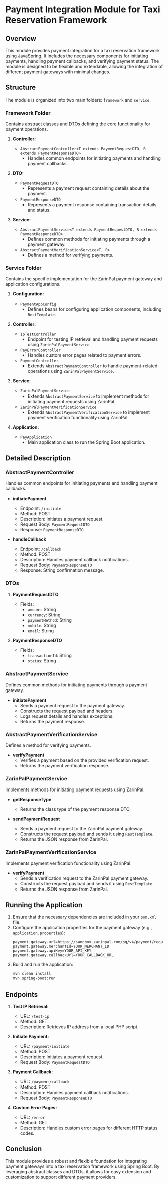 # Payment Integration Module for Taxi Reservation Framework

## Overview

This module provides payment integration for a taxi reservation framework using JavaSpring.
It includes the necessary components for initiating payments, handling payment callbacks, and verifying payment status.
The module is designed to be flexible and extendable, allowing the integration of different payment gateways with
minimal changes.

## Structure

The module is organized into two main folders: `framework` and `service`.

### Framework Folder

Contains abstract classes and DTOs defining the core functionality for payment operations.

1. **Controller:**
    - `AbstractPaymentController<T extends PaymentRequestDTO, R extends PaymentResponseDTO>`
        - Handles common endpoints for initiating payments and handling payment callbacks.

2. **DTO:**
    - `PaymentRequestDTO`
        - Represents a payment request containing details about the payment.
    - `PaymentResponseDTO`
        - Represents a payment response containing transaction details and status.

3. **Service:**
    - `AbstractPaymentService<T extends PaymentRequestDTO, R extends PaymentResponseDTO>`
        - Defines common methods for initiating payments through a payment gateway.
    - `AbstractPaymentVerificationService<T, R>`
        - Defines a method for verifying payments.

### Service Folder

Contains the specific implementation for the ZarinPal payment gateway and application configurations.

1. **Configuration:**
    - `PaymentAppConfig`
        - Defines beans for configuring application components, including `RestTemplate`.

2. **Controller:**
    - `IpTestController`
        - Endpoint for testing IP retrieval and handling payment requests using `ZarinPalPaymentService`.
    - `PayErrorController`
        - Handles custom error pages related to payment errors.
    - `PaymentController`
        - Extends `AbstractPaymentController` to handle payment-related operations using `ZarinPalPaymentService`.

3. **Service:**
    - `ZarinPalPaymentService`
        - Extends `AbstractPaymentService` to implement methods for initiating payment requests using ZarinPal.
    - `ZarinPalPaymentVerificationService`
        - Extends `AbstractPaymentVerificationService` to implement payment verification functionality using ZarinPal.

4. **Application:**
    - `PayApplication`
        - Main application class to run the Spring Boot application.

## Detailed Description

### AbstractPaymentController

Handles common endpoints for initiating payments and handling payment callbacks.

- **initiatePayment**
    - Endpoint: `/initiate`
    - Method: POST
    - Description: Initiates a payment request.
    - Request Body: `PaymentRequestDTO`
    - Response: `PaymentResponseDTO`

- **handleCallback**
    - Endpoint: `/callback`
    - Method: POST
    - Description: Handles payment callback notifications.
    - Request Body: `PaymentResponseDTO`
    - Response: String confirmation message.

### DTOs

1. **PaymentRequestDTO**
    - Fields:
        - `amount`: String
        - `currency`: String
        - `paymentMethod`: String
        - `mobile`: String
        - `email`: String

2. **PaymentResponseDTO**
    - Fields:
        - `transactionId`: String
        - `status`: String

### AbstractPaymentService

Defines common methods for initiating payments through a payment gateway.

- **initiatePayment**
    - Sends a payment request to the payment gateway.
    - Constructs the request payload and headers.
    - Logs request details and handles exceptions.
    - Returns the payment response.

### AbstractPaymentVerificationService

Defines a method for verifying payments.

- **verifyPayment**
    - Verifies a payment based on the provided verification request.
    - Returns the payment verification response.

### ZarinPalPaymentService

Implements methods for initiating payment requests using ZarinPal.

- **getResponseType**
    - Returns the class type of the payment response DTO.

- **sendPaymentRequest**
    - Sends a payment request to the ZarinPal payment gateway.
    - Constructs the request payload and sends it using `RestTemplate`.
    - Returns the JSON response from ZarinPal.

### ZarinPalPaymentVerificationService

Implements payment verification functionality using ZarinPal.

- **verifyPayment**
    - Sends a verification request to the ZarinPal payment gateway.
    - Constructs the request payload and sends it using `RestTemplate`.
    - Returns the JSON response from ZarinPal.

## Running the Application

1. Ensure that the necessary dependencies are included in your `pom.xml` file.
2. Configure the application properties for the payment gateway (e.g., `application.properties`):
   ```properties
   payment.gateway.url=https://sandbox.zarinpal.com/pg/v4/payment/request.json
   payment.gateway.merchantId=YOUR_MERCHANT_ID
   payment.gateway.apiKey=YOUR_API_KEY
   payment.gateway.callbackUrl=YOUR_CALLBACK_URL
   ```
3. Build and run the application:
   ```bash
   mvn clean install
   mvn spring-boot:run
   ```

## Endpoints

1. **Test IP Retrieval:**
    - URL: `/test-ip`
    - Method: GET
    - Description: Retrieves IP address from a local PHP script.

2. **Initiate Payment:**
    - URL: `/payment/initiate`
    - Method: POST
    - Description: Initiates a payment request.
    - Request Body: `PaymentRequestDTO`

3. **Payment Callback:**
    - URL: `/payment/callback`
    - Method: POST
    - Description: Handles payment callback notifications.
    - Request Body: `PaymentResponseDTO`

4. **Custom Error Pages:**
    - URL: `/error`
    - Method: GET
    - Description: Handles custom error pages for different HTTP status codes.

## Conclusion

This module provides a robust and flexible foundation for integrating payment gateways into a taxi reservation framework using Spring Boot. By leveraging abstract classes and DTOs, it allows for easy extension and customization to support different payment providers.